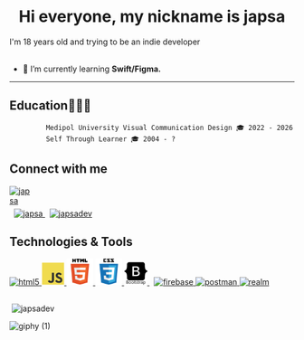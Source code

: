 
<h1 align="center">
  Hi everyone, my nickname is japsa
</h1> 
I'm 18 years old and trying to be an indie developer
<br>
<br>

- 🌱 I’m currently learning **Swift/Figma.**
<hr>

## Education👨🏻‍🎓
             Medipol University Visual Communication Design 🎓 2022 - 2026
             Self Through Learner 🎓 2004 - ?

## Connect with me





  <a href="https://instagram.com/japsa" target="_blank"> <img src="https://upload.wikimedia.org/wikipedia/commons/9/96/Instagram.svg" alt="japsa" width="40" height="40" style="margin-right: 21em; display:block"/> </a> &nbsp;
  <a href="https://linkedin.com/in/japsa" target="_blank"> <img src="https://raw.githubusercontent.com/rahuldkjain/github-profile-readme-generator/master/src/images/icons/Social/linked-in-alt.svg" alt="japsa" width="35" height="45"/> </a> &nbsp;
  <a href="https://github.com/japsadev" target="_blank"> <img src="https://visualstudio.microsoft.com/wp-content/uploads/2021/09/Octocat-1.svg" alt="japsadev" width="40" height="45" /> </a>  



## Technologies & Tools

<p align="left"> 
  <a href="https://developer.apple.com/swift/" target="_blank"> <img src="https://cdn.jsdelivr.net/gh/devicons/devicon/icons/swift/swift-original.svg" alt="html5" width="41" height="41"/> </a>
  <a href="https://developer.mozilla.org/en-US/docs/Web/JavaScript" target="_blank"> <img src="https://raw.githubusercontent.com/devicons/devicon/master/icons/javascript/javascript-original.svg" alt="javascript" width="40" height="40"/> </a>
  <a href="https://www.w3schools.com/html/" target="_blank"> <img src="https://raw.githubusercontent.com/devicons/devicon/master/icons/html5/html5-original-wordmark.svg" alt="html5" width="47" height="47"/> </a> 
  <a href="https://www.w3schools.com/css/" target="_blank"> <img src="https://raw.githubusercontent.com/devicons/devicon/master/icons/css3/css3-original-wordmark.svg" alt="css3" width="47" height="47"/> </a> 
  <a href="https://getbootstrap.com" target="_blank"> <img src="https://raw.githubusercontent.com/devicons/devicon/master/icons/bootstrap/bootstrap-plain-wordmark.svg" alt="bootstrap" width="41" height="41"/> </a> &nbsp; 
  <a href="https://firebase.google.com/" target="_blank" rel="noreferrer"> <img src="https://www.vectorlogo.zone/logos/firebase/firebase-icon.svg" alt="firebase" width="40" height="40"/> </a> 
  <a href="https://postman.com" target="_blank" rel="noreferrer"> <img src="https://www.vectorlogo.zone/logos/getpostman/getpostman-icon.svg" alt="postman" width="40" height="40"/> </a> 
  <a href="https://realm.io/" target="_blank" rel="noreferrer"> <img src="https://raw.githubusercontent.com/bestofjs/bestofjs-webui/8665e8c267a0215f3159df28b33c365198101df5/public/logos/realm.svg" alt="realm" width="40" height="40"/> </a>
</p>

 
##
<!--
<p><img align="left" src="https://github-readme-stats-sigma-five.vercel.app/api/top-langs?username=japsadev&show_icons=true&theme=radical&locale=en&layout=compact" width="44%" alt="japsadev" /></p>
-->
<p>&nbsp;<img align="rigt" src="https://github-readme-stats-sigma-five.vercel.app/api?username=asimcanyagiz&show_icons=true&theme=radical" alt="japsadev" width="53%" /></p>

[instagram]: https://www.instagram.com/japsa
[linkedin]: https://www.linkedin.com/in/japsa/
[github]: https://github.com/japsadev

![giphy (1)](https://user-images.githubusercontent.com/62521215/211249297-7dc970fa-65fd-4de4-a165-eb555aa0756f.gif)


